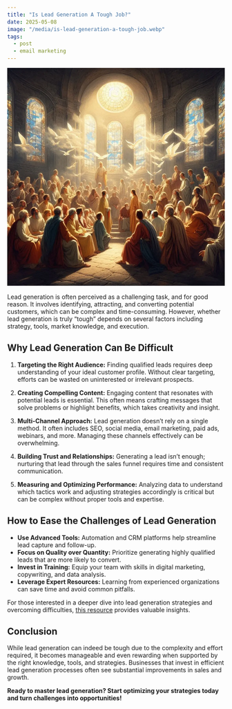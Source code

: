 ```yaml
---
title: "Is Lead Generation A Tough Job?"
date: 2025-05-08
image: "/media/is-lead-generation-a-tough-job.webp"
tags:
  - post
  - email marketing
---
```


![Is Lead Generation A Tough Job?](/media/is-lead-generation-a-tough-job.webp)

Lead generation is often perceived as a challenging task, and for good reason. It involves identifying, attracting, and converting potential customers, which can be complex and time-consuming. However, whether lead generation is truly “tough” depends on several factors including strategy, tools, market knowledge, and execution.

## Why Lead Generation Can Be Difficult

1. **Targeting the Right Audience:** Finding qualified leads requires deep understanding of your ideal customer profile. Without clear targeting, efforts can be wasted on uninterested or irrelevant prospects.

2. **Creating Compelling Content:** Engaging content that resonates with potential leads is essential. This often means crafting messages that solve problems or highlight benefits, which takes creativity and insight.

3. **Multi-Channel Approach:** Lead generation doesn’t rely on a single method. It often includes SEO, social media, email marketing, paid ads, webinars, and more. Managing these channels effectively can be overwhelming.

4. **Building Trust and Relationships:** Generating a lead isn’t enough; nurturing that lead through the sales funnel requires time and consistent communication.

5. **Measuring and Optimizing Performance:** Analyzing data to understand which tactics work and adjusting strategies accordingly is critical but can be complex without proper tools and expertise.

## How to Ease the Challenges of Lead Generation

- **Use Advanced Tools:** Automation and CRM platforms help streamline lead capture and follow-up.
- **Focus on Quality over Quantity:** Prioritize generating highly qualified leads that are more likely to convert.
- **Invest in Training:** Equip your team with skills in digital marketing, copywriting, and data analysis.
- **Leverage Expert Resources:** Learning from experienced organizations can save time and avoid common pitfalls.

For those interested in a deeper dive into lead generation strategies and overcoming difficulties, [this resource](https://leadcraftr.com/posts/lead-generation/) provides valuable insights.

## Conclusion

While lead generation can indeed be tough due to the complexity and effort required, it becomes manageable and even rewarding when supported by the right knowledge, tools, and strategies. Businesses that invest in efficient lead generation processes often see substantial improvements in sales and growth.

**Ready to master lead generation? Start optimizing your strategies today and turn challenges into opportunities!**

